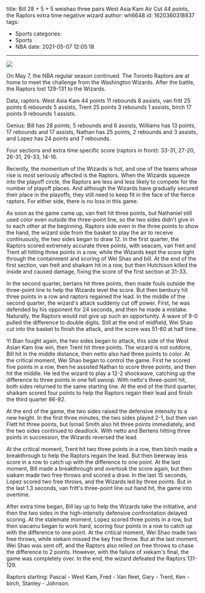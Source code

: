 title: Bill 28 + 5 + 5 weishao three pairs West Asia Kam Air Cut 44 points, the Raptors extra time negative wizard
author: wh6648
id: 1620360318837
tags: 
- Sports
categories: 
- Sports
- NBA
date: 2021-05-07 12:05:18
---
![](https://p6.itc.cn/q_70/images01/20210507/340d74ef004140908d40e2dc64144fc3.jpeg)


On May 7, the NBA regular season continued. The Toronto Raptors are at home to meet the challenge from the Washington Wizards. After the battle, the Raptors lost 129-131 to the Wizards.

Data, raptors: West Asia Kam 44 points 11 rebounds 8 assists, van fritt 25 points 6 rebounds 5 assists, Trent 25 points 3 rebounds 1 assists, birch 17 points 9 rebounds 1 assists.

Genius: Bill has 28 points, 5 rebounds and 6 assists, Williams has 13 points, 17 rebounds and 17 assists, Nathan has 25 points, 2 rebounds and 3 assists, and Lopez has 24 points and 7 rebounds.

Four sections and extra time specific score (raptors in front): 33-31, 27-20, 26-31, 29-33, 14-16.

Recently, the momentum of the Wizards is hot, and one of the teams whose rise is most seriously affected is the Raptors. When the Wizards squeeze into the playoff circle, the Raptors are less and less likely to compete for the number of playoff places. And although the Wizards have gradually secured their place in the playoffs, they still need to keep fit in the face of the fierce raptors. For either side, there is no loss in this game.

As soon as the game came up, van freit hit three points, but Nathaniel still used color even outside the three-point line, so the two sides didn't give in to each other at the beginning. Raptors side even in the three points to show the hand, the wizard side from the basket to play the air to receive continuously, the two sides began to draw 12. In the first quarter, the Raptors scored extremely accurate three points, with seacam, van freit and Trent all hitting three points in a row, while the Wizards kept the score tight through the containment and scoring of Wei Shao and bill. At the end of the first section, van freit and shaikam hit in a row, but then Hutchison killed the inside and caused damage, fixing the score of the first section at 31-33.

In the second quarter, bertans hit three points, then made fouls outside the three-point line to help the Wizards level the score. But then benbury hit three points in a row and raptors regained the lead. In the middle of the second quarter, the wizard's attack suddenly cut off power. First, he was defended by his opponent for 24 seconds, and then he made a mistake. Naturally, the Raptors would not give up such an opportunity. A wave of 9-0 pulled the difference to double digits. Still at the end of midfield, Wei Shao cut into the basket to finish the attack, and the score was 51-60 at half time.

Yi Bian fought again, the two sides began to attack, this side of the West Asian Kam low win, then Trent hit three points. The wizard is not outdone, Bill hit in the middle distance, then netto also had three points to color. At the critical moment, Wei Shao began to control the game. First he scored five points in a row, then he assisted Nathan to score three points, and then hit the middle. He led the wizard to play a 12-2 shockwave, catching up the difference to three points in one fell swoop. With netto's three-point hit, both sides returned to the same starting line. At the end of the third quarter, shaikam scored four points to help the Raptors regain their lead and finish the third quarter 86-82.

At the end of the game, the two sides raised the defensive intensity to a new height. In the first three minutes, the two sides played 2-1, but then van Flett hit three points, but Ismail Smith also hit three points immediately, and the two sides continued to deadlock. With netto and Bertens hitting three points in succession, the Wizards reversed the lead.

At the critical moment, Trent hit two three points in a row, then birch made a breakthrough to help the Raptors regain the lead. But then beerway less score in a row to catch up with the difference to one point. At the last moment, Bill made a breakthrough and overtook the score again, but then siakam made two free throws and scored a draw. In the last 15 seconds, Lopez scored two free throws, and the Wizards led by three points. But in the last 1.3 seconds, van fritt's three-point line out hand hit, the game into overtime.

After extra time began, Bill lay up to help the Wizards take the initiative, and then the two sides in the high-intensity defensive confrontation delayed scoring. At the stalemate moment, Lopez scored three points in a row, but then siacamu began to work hard, scoring four points in a row to catch up with the difference to one point. At the critical moment, Wei Shao made two free throws, while xiekam missed the key free throw. But at the last moment, Wei Shao was sent off, and the Raptors also relied on free throws to chase the difference to 2 points. However, with the failure of xiekam's final, the game was completely over. In the end, the wizard defeated the Raptors 131-129.

Raptors starting: Pascal - West Kam, Fred - Van fleet, Gary - Trent, Ken - birch, Stanley - Johnson.

